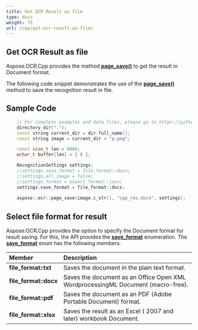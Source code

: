```yaml
---
title: Get OCR Result as file
type: docs
weight: 75
url: /cpp/get-ocr-result-as-file/
---
```

## **Get OCR Result as file**

Aspose.OCR.Cpp provides the method [**page_save()**](https://apireference.aspose.com/ocr/cpp/groupAspose#ga248e71b77ac6dbaf0c80630b2181cf29) to get the result in Document format.

The following code snippet demonstrates the use of the [**page_save()**](https://apireference.aspose.com/ocr/cpp/groupAspose#ga248e71b77ac6dbaf0c80630b2181cf29) method 
to save the recognition result in file.

## Sample Code

```cpp
	// For complete examples and data files, please go to https://github.com/aspose-ocr/Aspose.OCR-for-C
	directory dir(".");
    const string current_dir = dir.full_name();
    const string image = current_dir + "p.png";

    const size_t len = 6000;
    wchar_t buffer[len] = { 0 };

    RecognitionSettings settings;
    //settings.save_format = file_format::docx;
	//settings.all_image = false;
    //settings.format = export_format::json;
    settings.save_format = file_format::docx;
	
    aspose::ocr::page_save(image.c_str(), "cpp_res.docx", settings);
```

## Select file format for result
Aspose.OCR.Cpp provides the option to specify the Document format for result saving. For this, the API provides the [**save_format**](https://apireference.aspose.com/ocr/cpp/struct/recognition_settings#ac011403d84ee28fc62fe1d9bec824c2d) 
enumeration. The [**save_format**](https://apireference.aspose.com/ocr/cpp/struct/recognition_settings#ac011403d84ee28fc62fe1d9bec824c2d) enum has the following members.

|Member|Description|
| :- | :- |
|**file_format::txt**|Saves the document in the plain text format.|
|**file_format::docx**|Saves the document as an Office Open XML WordprocessingML Document (macro-free).|
|**file_format::pdf** |Saves the document as an PDF (Adobe Portable Document) format.|
|**file_format::xlsx** |Saves the result as an Excel ( 2007 and later) workbook Document.|


